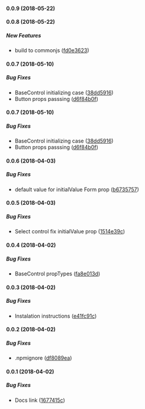 #### 0.0.9 (2018-05-22)

#### 0.0.8 (2018-05-22)

##### New Features

*  build to commonjs ([fd0e3623](https://github.com/QratorLabs/react-form/commit/fd0e3623dac18cf5b16d3a72c87937c33617d5d4))

#### 0.0.7 (2018-05-10)

##### Bug Fixes

*  BaseControl initializing case ([38dd5916](https://github.com/QratorLabs/react-form/commit/38dd59163b6db9b0c9f79832254bde832f296ec1))
*  Button props passsing ([d6f84b0f](https://github.com/QratorLabs/react-form/commit/d6f84b0f8278e6d8304924ba462255fd41ac0d1a))

#### 0.0.7 (2018-05-10)

##### Bug Fixes

*  BaseControl initializing case ([38dd5916](https://github.com/QratorLabs/react-form/commit/38dd59163b6db9b0c9f79832254bde832f296ec1))
*  Button props passsing ([d6f84b0f](https://github.com/QratorLabs/react-form/commit/d6f84b0f8278e6d8304924ba462255fd41ac0d1a))

#### 0.0.6 (2018-04-03)

##### Bug Fixes

*  default value for initialValue Form prop ([b6735757](https://github.com/QratorLabs/react-form/commit/b673575778fba084a96eb16c6217fdb0f77cdc22))

#### 0.0.5 (2018-04-03)

##### Bug Fixes

*  Select control fix initialValue prop ([1514e39c](https://github.com/QratorLabs/react-form/commit/1514e39cde690ade9dd935d9bcb4749f22bdc797))

#### 0.0.4 (2018-04-02)

##### Bug Fixes

*  BaseControl propTypes ([fa8e013d](https://github.com/QratorLabs/react-form/commit/fa8e013d0ddd9a7367fbd82c57cf04032d0eef1e))

#### 0.0.3 (2018-04-02)

##### Bug Fixes

*  Instalation instructions ([e41fc91c](https://github.com/QratorLabs/react-form/commit/e41fc91c80d7a508fa213c2523c29a7a2e0cc7a3))

#### 0.0.2 (2018-04-02)

##### Bug Fixes

*  .npmignore ([df8089ea](https://github.com/QratorLabs/react-form/commit/df8089ead1684eab3e427f0cb52c8f4db9a467b7))

#### 0.0.1 (2018-04-02)

##### Bug Fixes

*  Docs link ([1677415c](https://github.com/QratorLabs/react-form/commit/1677415c0235ad39b083c1d00c4ef1ac363f6f3d))

